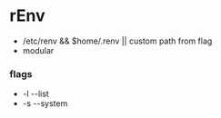 # rEnv

- /etc/renv && $home/.renv || custom path from flag
- modular

### flags
 - -l --list
 - -s --system 

